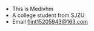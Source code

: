 - This is Medivhm
- A college student from SJZU
- Email flint15205943@163.com

<!---
Medivhm/Medivhm is a ✨ special ✨ repository because its `README.md` (this file) appears on your GitHub profile.
You can click the Preview link to take a look at your changes.
--->
